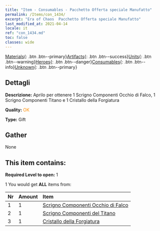 ```yaml
---
title: "Item - Consumables - Pacchetto Offerta speciale Manufatto"
permalink: /Items/con_1434/
excerpt: "Era of Chaos  Pacchetto Offerta speciale Manufatto"
last_modified_at: 2021-04-14
locale: it
ref: "con_1434.md"
toc: false
classes: wide
---
```

 [Materials](/it/Items/){: .btn .btn--primary}[Artifacts](/it/Items/Artifacts/){: .btn .btn--success}[Units](/it/Items/Units/){: .btn .btn--warning}[Heroes](/it/Items/Heroes/){: .btn .btn--danger}[Consumables](/it/Items/Consumables/){: .btn .btn--info}[Unknown](/it/Items/Unknown/){: .btn .btn--primary}

## Dettagli
 **Descrizione:** Aprilo per ottenere 1 Scrigno Componenti Occhio di Falco, 1 Scrigno Componenti Titano e 1 Cristallo della Forgiatura

 **Quality:** <span style="color: #FF8C00">OK</span>

 **Type:** Gift

## Gather

  None

## This item contains:

 **Required Level to open:** 1

 1 You would get **ALL** items  from:

  | Nr | Amount |     Item    |
  |:---|:-------|:------------|
  | 1 | 1 | [Scrigno Componenti Occhio di Falco](/it/Items/con_1349/) | 
  | 2 | 1 | [Scrigno Componenti del Titano](/it/Items/con_1343/) | 
  | 3 | 1 | [Cristallo della Forgiatura](/it/Items/art_189/) | 
